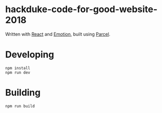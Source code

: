 # hackduke-code-for-good-website-2018

Written with [React](https://reactjs.org/) and [Emotion](https://emotion.sh/), built using [Parcel](https://parceljs.org/).

# Developing

    npm install
    npm run dev

# Building

    npm run build

